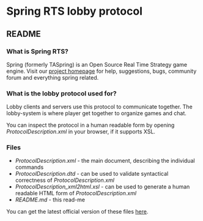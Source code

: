 # Spring RTS lobby protocol

## README

### What is Spring RTS?

Spring (formerly TASpring) is an Open Source Real Time Strategy game engine.
Visit our [project homepage](http://springrts.com/) for help, suggestions,
bugs, community forum and everything spring related.

### What is the lobby protocol used for?

Lobby clients and servers use this protocol to communicate together.
The lobby-system is where player get together to organize games and chat.

You can inspect the protocol in a human readable form
by opening _ProtocolDescription.xml_ in your browser, if it supports XSL.

### Files

* _ProtocolDescription.xml_ - the main document, describing the individual commands
* _ProtocolDescription.dtd_ - can be used to validate syntactical correctness of _ProtocolDescription.xml_
* _ProtocolDescription_xml2html.xsl_ - can be used to generate a human readable HTML form of _ProtocolDescription.xml_
* _README.md_ - this read-me

You can get the latest official version of these files [here](https://github.com/spring/LobbyProtocol).

